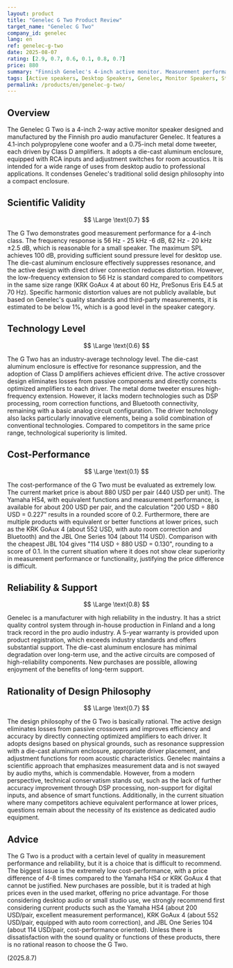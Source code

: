 ```yaml
---
layout: product
title: "Genelec G Two Product Review"
target_name: "Genelec G Two"
company_id: genelec
lang: en
ref: genelec-g-two
date: 2025-08-07
rating: [2.9, 0.7, 0.6, 0.1, 0.8, 0.7]
price: 880
summary: "Finnish Genelec's 4-inch active monitor. Measurement performance is good, but the price is extremely high, about 6-10 times compared to products with equivalent functions. Currently available as G Two B model."
tags: [Active speakers, Desktop Speakers, Genelec, Monitor Speakers, Studio monitors]
permalink: /products/en/genelec-g-two/
---
```

## Overview

The Genelec G Two is a 4-inch 2-way active monitor speaker designed and manufactured by the Finnish pro audio manufacturer Genelec. It features a 4.1-inch polypropylene cone woofer and a 0.75-inch metal dome tweeter, each driven by Class D amplifiers. It adopts a die-cast aluminum enclosure, equipped with RCA inputs and adjustment switches for room acoustics. It is intended for a wide range of uses from desktop audio to professional applications. It condenses Genelec's traditional solid design philosophy into a compact enclosure.

## Scientific Validity

$$ \Large \text{0.7} $$

The G Two demonstrates good measurement performance for a 4-inch class. The frequency response is 56 Hz - 25 kHz -6 dB, 62 Hz - 20 kHz ±2.5 dB, which is reasonable for a small speaker. The maximum SPL achieves 100 dB, providing sufficient sound pressure level for desktop use. The die-cast aluminum enclosure effectively suppresses resonance, and the active design with direct driver connection reduces distortion. However, the low-frequency extension to 56 Hz is standard compared to competitors in the same size range (KRK GoAux 4 at about 60 Hz, PreSonus Eris E4.5 at 70 Hz). Specific harmonic distortion values are not publicly available, but based on Genelec's quality standards and third-party measurements, it is estimated to be below 1%, which is a good level in the speaker category.

## Technology Level

$$ \Large \text{0.6} $$

The G Two has an industry-average technology level. The die-cast aluminum enclosure is effective for resonance suppression, and the adoption of Class D amplifiers achieves efficient drive. The active crossover design eliminates losses from passive components and directly connects optimized amplifiers to each driver. The metal dome tweeter ensures high-frequency extension. However, it lacks modern technologies such as DSP processing, room correction functions, and Bluetooth connectivity, remaining with a basic analog circuit configuration. The driver technology also lacks particularly innovative elements, being a solid combination of conventional technologies. Compared to competitors in the same price range, technological superiority is limited.

## Cost-Performance

$$ \Large \text{0.1} $$

The cost-performance of the G Two must be evaluated as extremely low. The current market price is about 880 USD per pair (440 USD per unit). The Yamaha HS4, with equivalent functions and measurement performance, is available for about 200 USD per pair, and the calculation "200 USD ÷ 880 USD = 0.227" results in a rounded score of 0.2. Furthermore, there are multiple products with equivalent or better functions at lower prices, such as the KRK GoAux 4 (about 552 USD, with auto room correction and Bluetooth) and the JBL One Series 104 (about 114 USD). Comparison with the cheapest JBL 104 gives "114 USD ÷ 880 USD = 0.130", rounding to a score of 0.1. In the current situation where it does not show clear superiority in measurement performance or functionality, justifying the price difference is difficult.

## Reliability & Support

$$ \Large \text{0.8} $$

Genelec is a manufacturer with high reliability in the industry. It has a strict quality control system through in-house production in Finland and a long track record in the pro audio industry. A 5-year warranty is provided upon product registration, which exceeds industry standards and offers substantial support. The die-cast aluminum enclosure has minimal degradation over long-term use, and the active circuits are composed of high-reliability components. New purchases are possible, allowing enjoyment of the benefits of long-term support.

## Rationality of Design Philosophy

$$ \Large \text{0.7} $$

The design philosophy of the G Two is basically rational. The active design eliminates losses from passive crossovers and improves efficiency and accuracy by directly connecting optimized amplifiers to each driver. It adopts designs based on physical grounds, such as resonance suppression with a die-cast aluminum enclosure, appropriate driver placement, and adjustment functions for room acoustic characteristics. Genelec maintains a scientific approach that emphasizes measurement data and is not swayed by audio myths, which is commendable. However, from a modern perspective, technical conservatism stands out, such as the lack of further accuracy improvement through DSP processing, non-support for digital inputs, and absence of smart functions. Additionally, in the current situation where many competitors achieve equivalent performance at lower prices, questions remain about the necessity of its existence as dedicated audio equipment.

## Advice

The G Two is a product with a certain level of quality in measurement performance and reliability, but it is a choice that is difficult to recommend. The biggest issue is the extremely low cost-performance, with a price difference of 4-8 times compared to the Yamaha HS4 or KRK GoAux 4 that cannot be justified. New purchases are possible, but it is traded at high prices even in the used market, offering no price advantage. For those considering desktop audio or small studio use, we strongly recommend first considering current products such as the Yamaha HS4 (about 200 USD/pair, excellent measurement performance), KRK GoAux 4 (about 552 USD/pair, equipped with auto room correction), and JBL One Series 104 (about 114 USD/pair, cost-performance oriented). Unless there is dissatisfaction with the sound quality or functions of these products, there is no rational reason to choose the G Two.

(2025.8.7)
